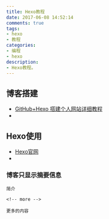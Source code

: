 ```yaml
---
title: Hexo教程
date: 2017-06-08 14:52:14
comments: true
tags:
- hexo
- 教程
categories:
- 编程
- hexo
description:
- Hexo教程。
---
```

## 博客搭建
* [GitHub+Hexo 搭建个人网站详细教程](https://zhuanlan.zhihu.com/p/26625249)
* 

## Hexo使用
* [Hexo官网](https://hexo.io/zh-cn/)
* 

### 博客只显示摘要信息
    简介

    <!-- more -->

    更多的内容